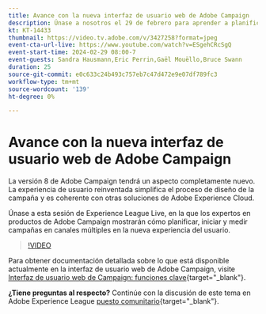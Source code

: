 ```yaml
---
title: Avance con la nueva interfaz de usuario web de Adobe Campaign
description: Únase a nosotros el 29 de febrero para aprender a planificar, iniciar y medir estrategias multicanal mediante la nueva interfaz de usuario web de Adobe Campaign.
kt: KT-14433
thumbnail: https://video.tv.adobe.com/v/3427258?format=jpeg
event-cta-url-live: https://www.youtube.com/watch?v=ESgehCRcSgQ
event-start-time: 2024-02-29 08:00-7
event-guests: Sandra Hausmann,Eric Perrin,Gaël Mouëllo,Bruce Swann
duration: 25
source-git-commit: e0c633c24b493c757eb7c47d472e9e07df789fc3
workflow-type: tm+mt
source-wordcount: '139'
ht-degree: 0%

---
```


# Avance con la nueva interfaz de usuario web de Adobe Campaign

La versión 8 de Adobe Campaign tendrá un aspecto completamente nuevo. La experiencia de usuario reinventada simplifica el proceso de diseño de la campaña y es coherente con otras soluciones de Adobe Experience Cloud.

Únase a esta sesión de Experience League Live, en la que los expertos en productos de Adobe Campaign mostrarán cómo planificar, iniciar y medir campañas en canales múltiples en la nueva experiencia del usuario.

>[!VIDEO](https://video.tv.adobe.com/v/3427258/?quality=12&learn=on)

Para obtener documentación detallada sobre lo que está disponible actualmente en la interfaz de usuario web de Adobe Campaign, visite [Interfaz de usuario web de Campaign: funciones clave](https://experienceleague.adobe.com/docs/campaign-web/v8/whats-new.html?lang=es){target="_blank"}.

**¿Tiene preguntas al respecto?** Continúe con la discusión de este tema en Adobe Experience League [puesto comunitario](https://experienceleaguecommunities.adobe.com/t5/adobe-campaign-classic/experience-league-live-post-session-discussion-leaping-ahead/m-p/656893#M2671){target="_blank"}.
